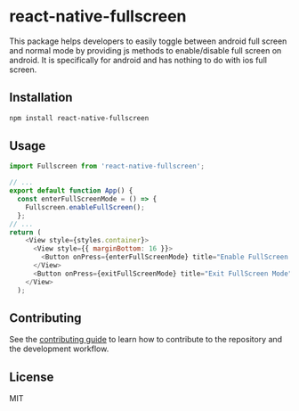 # react-native-fullscreen

This package helps developers to easily toggle between android full screen and normal mode by providing js methods to enable/disable full screen on android. It is specifically for android and has nothing to do with ios full screen.

## Installation

```sh
npm install react-native-fullscreen
```

## Usage

```js
import Fullscreen from 'react-native-fullscreen';

// ...
export default function App() {
  const enterFullScreenMode = () => {
    Fullscreen.enableFullScreen();
  };
// ...
return (
    <View style={styles.container}>
      <View style={{ marginBottom: 16 }}>
        <Button onPress={enterFullScreenMode} title="Enable FullScreen Mode" />
      </View>
      <Button onPress={exitFullScreenMode} title="Exit FullScreen Mode" />
    </View>
  );
```

## Contributing

See the [contributing guide](CONTRIBUTING.md) to learn how to contribute to the repository and the development workflow.

## License

MIT
